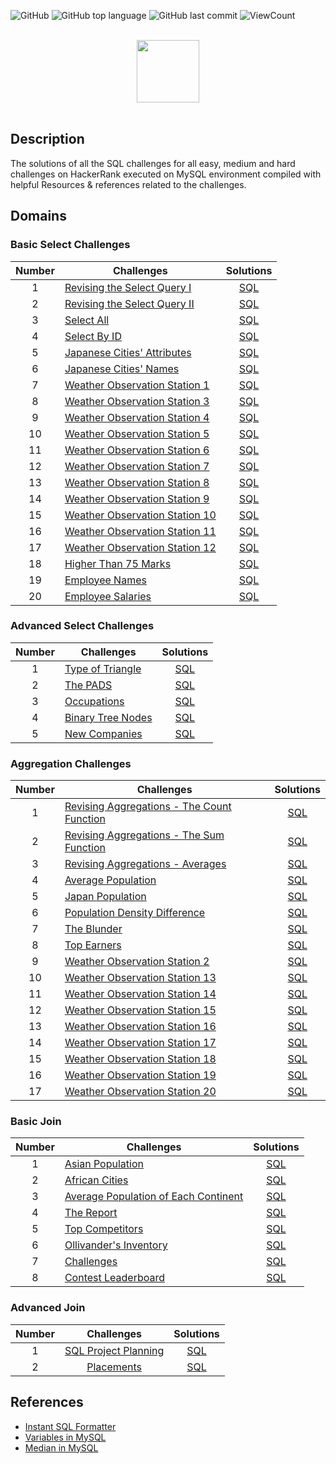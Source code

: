![GitHub](https://img.shields.io/github/license/Thomas-George-T/HackerRank-SQL-Challenges-Solutions?style=flat)
![GitHub top language](https://img.shields.io/github/languages/top/Thomas-George-T/HackerRank-SQL-Challenges-Solutions?style=flat)
![GitHub last commit](https://img.shields.io/github/last-commit/Thomas-George-T/HackerRank-SQL-Challenges-Solutions?style=flat)
![ViewCount](https://views.whatilearened.today/views/github/Thomas-George-T/HackerRank-SQL-Challenges-Solutions.svg?cache=remove)

<p align="center">  
	<br>
	<a href="https://www.hackerrank.com/Thomas_George_T">
        <img height=100 src="https://hrcdn.net/community-frontend/assets/brand/logo-new-white-green-a5cb16e0ae.svg"> 
    </a>
    <br>
    <br>
</p>

## Description
The solutions of all the SQL challenges for all easy, medium and hard challenges on HackerRank executed on MySQL environment compiled with helpful Resources & references related to the challenges.

## Domains

### Basic Select Challenges

| Number | Challenges | Solutions |
|:------:|------------|:---------:|
| 1 | [Revising the Select Query I](https://www.hackerrank.com/challenges/revising-the-select-query/problem) | [SQL](Basic%20Select/Revising-the-select-Query-1.sql)
| 2 | [Revising the Select Query II](https://www.hackerrank.com/challenges/revising-the-select-query-2/problem) | [SQL](Basic%20Select/Revising-the-select-Query-2.sql)
| 3 | [Select All](https://www.hackerrank.com/challenges/select-all-sql/problem) | [SQL](Basic%20Select/Select-All.sql)
| 4 | [Select By ID](https://www.hackerrank.com/challenges/select-by-id/problem) | [SQL](Basic%20Select/Select-By-ID.sql)
| 5 | [Japanese Cities' Attributes](https://www.hackerrank.com/challenges/japanese-cities-attributes/problem) | [SQL](Basic%20Select/Japanese-Cities'-Attributes.sql)
| 6 | [Japanese Cities' Names](https://www.hackerrank.com/challenges/japanese-cities-name/problem) | [SQL](Basic%20Select/Japanese-Cities'-Names.sql)
| 7 | [Weather Observation Station 1](https://www.hackerrank.com/challenges/weather-observation-station-1/problem) | [SQL](Basic%20Select/Weather-Observation-Station-1.sql)
| 8 | [Weather Observation Station 3](https://www.hackerrank.com/challenges/weather-observation-station-3/problem) | [SQL](Basic%20Select/Weather-Observation-Station-3.sql)
| 9 | [Weather Observation Station 4](https://www.hackerrank.com/challenges/weather-observation-station-4/problem) | [SQL](Basic%20Select/Weather-Observation-Station-4.sql)
| 10| [Weather Observation Station 5](https://www.hackerrank.com/challenges/weather-observation-station-5/problem) | [SQL](Basic%20Select/Weather-Observation-Station-5.sql)
| 11| [Weather Observation Station 6](https://www.hackerrank.com/challenges/weather-observation-station-6/problem) | [SQL](Basic%20Select/Weather-Observation-Station-6.sql)
| 12| [Weather Observation Station 7](https://www.hackerrank.com/challenges/weather-observation-station-7/problem) | [SQL](Basic%20Select/Weather-Observation-Station-7.sql)
| 13| [Weather Observation Station 8](https://www.hackerrank.com/challenges/weather-observation-station-8/problem) | [SQL](Basic%20Select/Weather-Observation-Station-8.sql)
| 14| [Weather Observation Station 9](https://www.hackerrank.com/challenges/weather-observation-station-9/problem) | [SQL](Basic%20Select/Weather-Observation-Station-9.sql)
| 15| [Weather Observation Station 10](https://www.hackerrank.com/challenges/weather-observation-station-10/problem) | [SQL](Basic%20Select/Weather-Observation-Station-10.sql)
| 16| [Weather Observation Station 11](https://www.hackerrank.com/challenges/weather-observation-station-11/problem) | [SQL](Basic%20Select/Weather-Observation-Station-11.sql)
| 17| [Weather Observation Station 12](https://www.hackerrank.com/challenges/weather-observation-station-12/problem) | [SQL](Basic%20Select/Weather-Observation-Station-12.sql)
| 18| [Higher Than 75 Marks](https://www.hackerrank.com/challenges/more-than-75-marks/problem) | [SQL](Basic%20Select/Higher-Than-75-Marks.sql)
| 19| [Employee Names](https://www.hackerrank.com/challenges/name-of-employees/problem) | [SQL](Basic%20Select/Employee-Names.sql)
| 20| [Employee Salaries](https://www.hackerrank.com/challenges/salary-of-employees/problem) | [SQL](Basic%20Select/Employee-Salaries.sql)

### Advanced Select Challenges

| Number | Challenges | Solutions |
|:------:|------------|:---------:|
| 1 |[Type of Triangle](https://www.hackerrank.com/challenges/what-type-of-triangle/problem) | [SQL](Advanced%20Select/Type%20of%20Triangle.sql) |
| 2 |[The PADS](https://www.hackerrank.com/challenges/the-pads/problem) | [SQL](Advanced%20Select/The%20PADS.sql) |
| 3 |[Occupations](https://www.hackerrank.com/challenges/occupations/problem) | [SQL](Advanced%20Select/Occupations.sql) |
| 4 |[Binary Tree Nodes](https://www.hackerrank.com/challenges/binary-search-tree-1/problem) | [SQL](Advanced%20Select/Binary%20Tree%20Nodes.sql)|
| 5 |[New Companies](https://www.hackerrank.com/challenges/the-company/problem) | [SQL](Advanced%20Select/New%20Companies.sql) |



### Aggregation Challenges

| Number | Challenges | Solutions |
|:------:|------------|:---------:|
| 1 | [Revising Aggregations - The Count Function](https://www.hackerrank.com/challenges/revising-aggregations-the-count-function/problem) | [SQL](Aggregation/Revising%20Aggregations%20-%20The%20Count%20Function.sql) | 
| 2 | [Revising Aggregations - The Sum Function](https://www.hackerrank.com/challenges/revising-aggregations-sum/problem) | [SQL](Aggregation/Revising%20Aggregations%20-%20The%20Sum%20Function.sql)                    |
| 3 | [Revising Aggregations - Averages](https://www.hackerrank.com/challenges/revising-aggregations-the-average-function/problem) | [SQL](Aggregation/Revising%20Aggregations%20-%20Averages.sql)                       |
| 4 | [Average Population](https://www.hackerrank.com/challenges/average-population/problem) | [SQL](Aggregation/Average%20Population.sql)                                                                               |
| 5 | [Japan Population](https://www.hackerrank.com/challenges/japan-population/problem) | [SQL](Aggregation/Japan%20Population.sql)                                                                                     |
| 6 | [Population Density Difference](https://www.hackerrank.com/challenges/population-density-difference/problem) | [SQL](Aggregation/Population%20Density%20Difference.sql)                                            |
| 7 | [The Blunder](https://www.hackerrank.com/challenges/the-blunder/problem) | [SQL](Aggregation/The%20Blunder.sql)  
| 8 | [Top Earners](https://www.hackerrank.com/challenges/earnings-of-employees/problem) | [SQL](Aggregation/Top%20Earners.sql) |         
| 9 | [Weather Observation Station 2](https://www.hackerrank.com/challenges/weather-observation-station-2/problem) | [SQL](Aggregation/Weather%20Observation%20Station%202.sql) |
| 10| [Weather Observation Station 13](https://www.hackerrank.com/challenges/weather-observation-station-13/problem) | [SQL](Aggregation/Weather%20Observation%20Station%2013.sql) |
| 11| [Weather Observation Station 14](https://www.hackerrank.com/challenges/weather-observation-station-14/problem) | [SQL](Aggregation/Weather%20Observation%20Station%2014.sql) |
| 12| [Weather Observation Station 15](https://www.hackerrank.com/challenges/weather-observation-station-15/problem) | [SQL](Aggregation/Weather%20Observation%20Station%2015.sql) |
| 13| [Weather Observation Station 16](https://www.hackerrank.com/challenges/weather-observation-station-16/problem) | [SQL](Aggregation/Weather%20Observation%20Station%2016.sql) |
| 14| [Weather Observation Station 17](https://www.hackerrank.com/challenges/weather-observation-station-17/problem) | [SQL](Aggregation/Weather%20Observation%20Station%2017.sql) |
| 15| [Weather Observation Station 18](https://www.hackerrank.com/challenges/weather-observation-station-18/problem) | [SQL](Aggregation/Weather%20Observation%20Station%2018.sql) |
| 16| [Weather Observation Station 19](https://www.hackerrank.com/challenges/weather-observation-station-19/problem) | [SQL](Aggregation/Weather%20Observation%20Station%2019.sql) |
| 17| [Weather Observation Station 20](https://www.hackerrank.com/challenges/weather-observation-station-20/problem) | [SQL](Aggregation/Weather%20Observation%20Station%2020.sql) |


### Basic Join

| Number | Challenges | Solutions |
|:------:|------------|:---------:|
| 1 | [Asian Population](https://www.hackerrank.com/challenges/asian-population/problem) | [SQL](Basic%20Join/Asian%20Population.sql) |
| 2 | [African Cities](https://www.hackerrank.com/challenges/african-cities/problem) | [SQL](Basic%20Join/African%20Cities.sql) |
| 3 | [Average Population of Each Continent](https://www.hackerrank.com/challenges/average-population-of-each-continent/problem) | [SQL](Basic%20Join/Average%20Population%20of%20Each%20Continent.sql) |
| 4 | [The Report](https://www.hackerrank.com/challenges/the-report/submissions/code/94188063) | [SQL](Basic%20Join/The%20Report.sql) |
| 5 | [Top Competitors](https://www.hackerrank.com/challenges/full-score/problem) | [SQL](Basic%20Join/Top%20Competitors.sql) |
| 6 | [Ollivander's Inventory](https://www.hackerrank.com/challenges/harry-potter-and-wands/problem) | [SQL](Basic%20Join/Ollivander's%20Inventory.sql) |
| 7 | [Challenges](https://www.hackerrank.com/challenges/challenges/problem) | [SQL](Basic%20Join/Challenges.sql) |
| 8 | [Contest Leaderboard](https://www.hackerrank.com/challenges/contest-leaderboard/problem) | [SQL](/Basic%20Join/Contest%20Leaderboard.sql) |

### Advanced Join

| Number |                                     Challenges                                     |                      Solutions                     |
|:------:|:----------------------------------------------------------------------------------:|:--------------------------------------------------:|
|    1   | [SQL Project Planning](https://www.hackerrank.com/challenges/sql-projects/problem) | [SQL](ADVANCE%20JOIN/SQL%20PROJECT%20PLANNING.sql) |
|    2   | [Placements](https://www.hackerrank.com/challenges/placements/problem)             | [SQL](ADVANCE%20JOIN/Placements.sql)               |

## References

- [Instant SQL Formatter](http://www.dpriver.com/pp/sqlformat.htm)
- [Variables in MySQL](https://stackoverflow.com/a/11754790)
- [Median in MySQL](https://stackoverflow.com/a/7263925)
